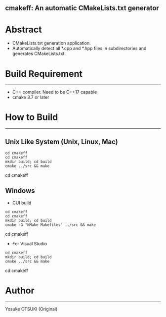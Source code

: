 
cmakeff: An automatic CMakeLists.txt generator 
----------------------------------------------

# Abstract

* CMakeLists.txt generation application.
* Automatically detect all *.cpp and *.hpp files in subdirectories and generates CMakeLists.txt.

# Build Requirement 
-----

* C++ compiler. Need to be C++17 capable
* cmake 3.7 or later

# How to Build
-----

## Unix Like System (Unix, Linux, Mac)

```
cd cmakeff
cd cmakeff
mkdir build; cd build
cmake ../src && make
```
cd cmakeff

## Windows

* CUI build

```
cd cmakeff
cd cmakeff
mkdir build; cd build
cmake -G "NMake Makefiles" ../src && make
```
cd cmakeff

* For Visual Studio

```
cd cmakeff
mkdir build; cd build
cmake ../src && make
```
cd cmakeff

# Author
-----

Yosuke OTSUKI (Original)
